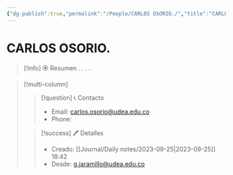 ```yaml
---
{"dg-publish":true,"permalink":"/People/CARLOS OSORIO./","title":"CARLOS OSORIO.","tags":["NoteType/Person"],"created":"2023-09-25T18:40:36.668-05:00","updated":"2023-09-25T18:42:50.081-05:00"}
---
```



# CARLOS OSORIO.

> [!info] 🏵️ Resumen
> .
> .
> .
> .

> [!multi-column]
> 
> > [!question] 📞 Contacto
> > - Email: carlos.osorio@udea.edu.co 
> > - Phone:  
> 
> > [!success] 🖊️ Detalles
> > - Creado: [[Journal/Daily notes/2023-09-25\|2023-09-25]] 18:42
> > - Desde: g.jaramillo@udea.edu.co  
